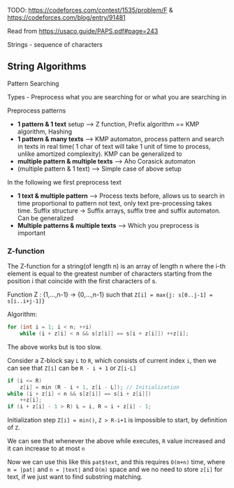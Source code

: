 TODO: https://codeforces.com/contest/1535/problem/F & https://codeforces.com/blog/entry/91481

Read from https://usaco.guide/PAPS.pdf#page=243

Strings - sequence of characters

## String Algorithms

Pattern Searching

Types - Preprocess what you are searching for or what you are searching in

Preprocess patterns
* **1 pattern & 1 text** setup --> Z function, Prefix algorithm == KMP algorithm, Hashing
* **1 pattern & many texts**  --> KMP automaton, process pattern and search in texts in real time( 1 char of text will take 1 unit of time to process, unlike amortized complexity). KMP can be generalized to 
* **multiple pattern & multiple texts** --> Aho Corasick automaton
* (multiple pattern & 1 text) --> Simple case of above setup

In the following we first preprocess text
* **1 text & multiple pattern** --> Process texts before, allows us to search in time proportional to pattern not text, only text pre-processing takes time. Suffix structure -> Suffix arrays, suffix tree and suffix automaton. Can be generalized 
* **Multiple patterns & multiple texts** --> Which you preprocess is important


### Z-function

The Z-function for a string(of length n) is an array of length n where the i-th element is equal to the greatest number of characters starting from the position i that coincide with the first characters of s.

Function Z : {1,…,n-1} -> {0,…,n-1} such that `Z[i] = max{j: s[0..j-1] = s[i..i+j-1]}`

Algorithm:

```cpp
for (int i = 1; i < n; ++i) 
	while (i + z[i] < n && s[z[i]] == s[i + z[i]]) ++z[i];
```  
	
The above works but is too slow.


Consider a Z-block say `L` to `R`, which consists of current index `i`, then we can see that `Z[i]` can be `R - i + 1` or `Z[i-L]`

```cpp
if (i <= R) 
	z[i] = min (R - i + 1, z[i - L]); // Initialization
while (i + z[i] < n && s[z[i]] == s[i + z[i]]) 
	++z[i]; 
if (i + z[i] - 1 > R) L = i, R = i + z[i] - 1;
```

Initialization step `Z[i] = min()`, `Z > R-i+1` is impossible to start, by definition of `Z`.

We can see that whenever the above while executes, `R` value increased and it can increase to at most `n`

Now we can use this like this `pat$text`, and this requires `O(m+n)` time, where `m = |pat|` and `n = |text|` and `O(m)` space and we no need to store `z[i]` for text, if we just want to find substring matching.
